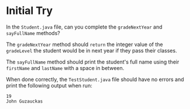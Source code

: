 # Initial Try

In the `Student.java` file, can you complete the `gradeNextYear` and `sayFullName` methods?

The `gradeNextYear` method should `return` the integer value of the `gradeLevel` the student would be in next year if they pass their classes.

The `sayFullName` method should print the student's full name using their `firstName` and `lastName` with a space in between.

When done correctly, the `TestStudent.java` file should have no errors and print the following output when run:

```
19
John Guzauckas
```